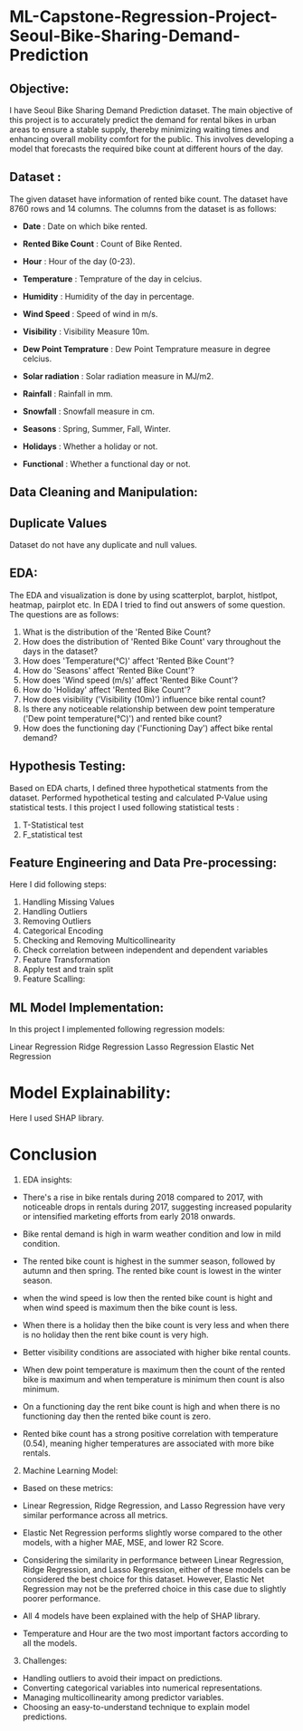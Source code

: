 # ML-Capstone-Regression-Project-Seoul-Bike-Sharing-Demand-Prediction
## Objective:
I have Seoul Bike Sharing Demand Prediction dataset. The main objective of this project is to accurately predict the demand for rental bikes in urban areas to ensure a stable supply, thereby minimizing waiting times and enhancing overall mobility comfort for the public. This involves developing a model that forecasts the required bike count at different hours of the day.
## Dataset :
The given dataset have information of rented bike count. The dataset have 8760 rows and 14 columns. The columns from the dataset is as follows:

* **Date** : Date on which bike rented.
  
* **Rented Bike Count** : Count of Bike Rented.
  
* **Hour** : Hour of the day (0-23).
  
* **Temperature** : Temprature of the day in celcius.
  
* **Humidity** : Humidity of the day in percentage.
  
* **Wind Speed** : Speed of wind in m/s.
  
* **Visibility** : Visibility Measure 10m.
  
* **Dew Point Temprature** : Dew Point Temprature measure in degree celcius.
  
* **Solar radiation** : Solar radiation measure in MJ/m2.
  
* **Rainfall** : Rainfall in mm.
  
* **Snowfall** : Snowfall measure in cm.
  
* **Seasons** : Spring, Summer, Fall, Winter.
  
* **Holidays** : Whether a holiday or not.
  
* **Functional** : Whether a functional day or not.

## Data Cleaning and Manipulation:
## **Duplicate Values**
Dataset do not have any duplicate and null values.

## EDA:
The EDA and visualization is done by using scatterplot, barplot, histlpot, heatmap, pairplot etc.
In EDA I tried to find out answers of some question. The questions are as follows:
1. What is the distribution of the 'Rented Bike Count?
2. How does the distribution of 'Rented Bike Count' vary throughout the days in the dataset?
3. How does 'Temperature(°C)' affect 'Rented Bike Count'?
4. How do 'Seasons' affect 'Rented Bike Count'?
5. How does 'Wind speed (m/s)' affect 'Rented Bike Count'?
6. How do 'Holiday' affect 'Rented Bike Count'?
7. How does visibility ('Visibility (10m)') influence bike rental count?
8. Is there any noticeable relationship between dew point temperature ('Dew point temperature(°C)') and rented bike count?
9. How does the functioning day ('Functioning Day') affect bike rental demand?

## Hypothesis Testing:
Based on EDA charts, I defined three hypothetical statments from the dataset. Performed hypothetical testing and calculated P-Value using statistical tests. I this project I used following statistical tests :
1. T-Statistical test
2. F_statistical test

## Feature Engineering and Data Pre-processing:
Here I did following steps:
1. Handling Missing Values
2. Handling Outliers
3. Removing Outliers
4. Categorical Encoding
5. Checking and Removing Multicollinearity
6. Check correlation between independent and dependent variables
7. Feature Transformation
8. Apply test and train split
9. Feature Scalling:

## ML Model Implementation:
In this project I implemented following regression models:

Linear Regression
Ridge Regression
Lasso Regression
Elastic Net Regression

# Model Explainability:
Here I used SHAP library.

# Conclusion
1. EDA insights:

* There's a rise in bike rentals during 2018 compared to 2017, with noticeable drops in rentals during 2017, suggesting increased popularity or intensified marketing efforts from early 2018 onwards.

* Bike rental demand is high in warm weather condition and low in mild condition.

* The rented bike count is highest in the summer season, followed by autumn and then spring. The rented bike count is lowest in the winter season.

* when the wind speed is low then the rented bike count is hight and when wind speed is maximum then the bike count is less.

* When there is a holiday then the bike count is very less and when there is no holiday then the rent bike count is very high.

* Better visibility conditions are associated with higher bike rental counts.

* When dew point temperature is maximum then the count of the rented bike is maximum and when temperature is minimum then count is also minimum.

* On a functioning day the rent bike count is high and when there is no functioning day then the rented bike count is zero.

* Rented bike count has a strong positive correlation with temperature (0.54), meaning higher temperatures are associated with more bike rentals.

2. Machine Learning Model:

* Based on these metrics:

* Linear Regression, Ridge Regression, and Lasso Regression have very similar performance across all metrics.

* Elastic Net Regression performs slightly worse compared to the other models, with a higher MAE, MSE, and lower R2 Score.

* Considering the similarity in performance between Linear Regression, Ridge Regression, and Lasso Regression, either of these models can be considered the best choice for this dataset. However, Elastic Net Regression may not be the preferred choice in this case due to slightly poorer performance.

* All 4 models have been explained with the help of SHAP library.

* Temperature and Hour are the two most important factors according to all the models.

3. Challenges:

* Handling outliers to avoid their impact on predictions.
* Converting categorical variables into numerical representations.
* Managing multicollinearity among predictor variables.
* Choosing an easy-to-understand technique to explain model predictions.
